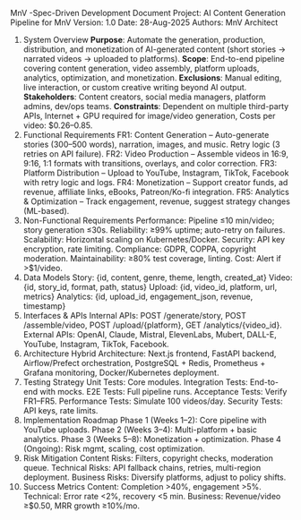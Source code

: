 MnV -Spec-Driven Development Document
Project: AI Content Generation Pipeline for MnV
Version: 1.0
Date: 28-Aug-2025
Authors: MnV Architect
1. System Overview
**Purpose**: Automate the generation, production, distribution, and monetization of AI-generated content (short stories → narrated videos → uploaded to platforms).
**Scope**: End-to-end pipeline covering content generation, video assembly, platform uploads, analytics, optimization, and monetization.
**Exclusions**: Manual editing, live interaction, or custom creative writing beyond AI output.
**Stakeholders**: Content creators, social media managers, platform admins, dev/ops teams.
**Constraints**: Dependent on multiple third-party APIs, Internet + GPU required for image/video generation, Costs per video: $0.26–0.85.
2. Functional Requirements
FR1: Content Generation – Auto-generate stories (300–500 words), narration, images, and music. Retry logic (3 retries on API failure).
FR2: Video Production – Assemble videos in 16:9, 9:16, 1:1 formats with transitions, overlays, and color correction.
FR3: Platform Distribution – Upload to YouTube, Instagram, TikTok, Facebook with retry logic and logs.
FR4: Monetization – Support creator funds, ad revenue, affiliate links, eBooks, Patreon/Ko-fi integration.
FR5: Analytics & Optimization – Track engagement, revenue, suggest strategy changes (ML-based).
3. Non-Functional Requirements
Performance: Pipeline ≤10 min/video; story generation ≤30s.
Reliability: ≥99% uptime; auto-retry on failures.
Scalability: Horizontal scaling on Kubernetes/Docker.
Security: API key encryption, rate limiting.
Compliance: GDPR, COPPA, copyright moderation.
Maintainability: ≥80% test coverage, linting.
Cost: Alert if >$1/video.
4. Data Models
Story: {id, content, genre, theme, length, created_at}
Video: {id, story_id, format, path, status}
Upload: {id, video_id, platform, url, metrics}
Analytics: {id, upload_id, engagement_json, revenue, timestamp}
5. Interfaces & APIs
Internal APIs: POST /generate/story, POST /assemble/video, POST /upload/{platform}, GET /analytics/{video_id}.
External APIs: OpenAI, Claude, Mistral, ElevenLabs, Mubert, DALL-E, YouTube, Instagram, TikTok, Facebook.
6. Architecture
Hybrid Architecture: Next.js frontend, FastAPI backend, Airflow/Prefect orchestration, PostgreSQL + Redis, Prometheus + Grafana monitoring, Docker/Kubernetes deployment.
7. Testing Strategy
Unit Tests: Core modules.
Integration Tests: End-to-end with mocks.
E2E Tests: Full pipeline runs.
Acceptance Tests: Verify FR1–FR5.
Performance Tests: Simulate 100 videos/day.
Security Tests: API keys, rate limits.
8. Implementation Roadmap
Phase 1 (Weeks 1–2): Core pipeline with YouTube uploads.
Phase 2 (Weeks 3–4): Multi-platform + basic analytics.
Phase 3 (Weeks 5–8): Monetization + optimization.
Phase 4 (Ongoing): Risk mgmt, scaling, cost optimization.
9. Risk Mitigation
Content Risks: Filters, copyright checks, moderation queue.
Technical Risks: API fallback chains, retries, multi-region deployment.
Business Risks: Diversify platforms, adjust to policy shifts.
10. Success Metrics
Content: Completion >40%, engagement >5%.
Technical: Error rate <2%, recovery <5 min.
Business: Revenue/video ≥$0.50, MRR growth ≥10%/mo.
